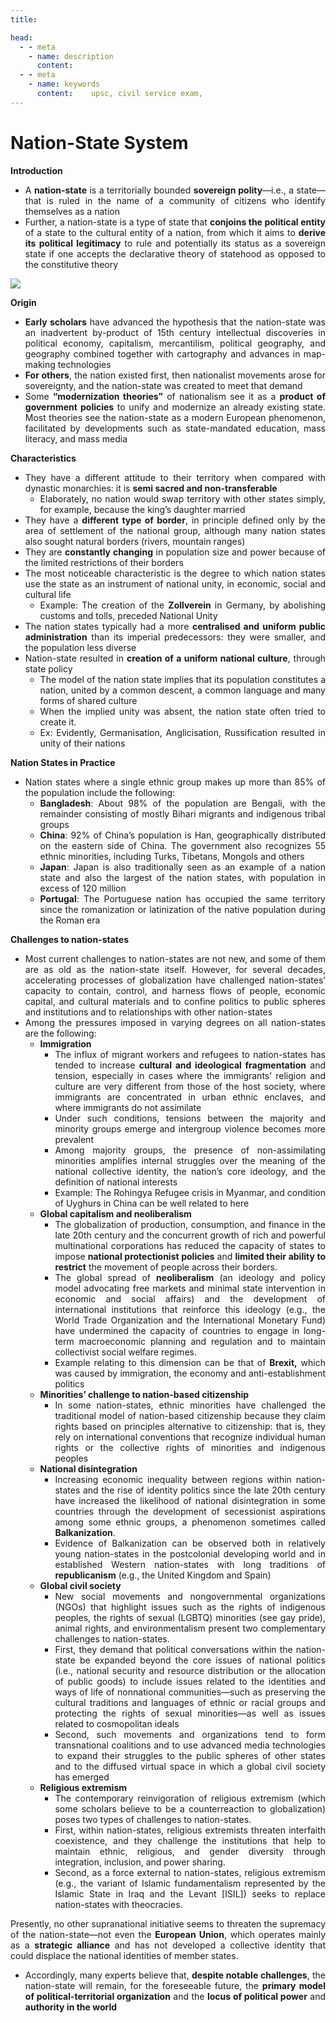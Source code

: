```yaml
---
title:

head:
  - - meta
    - name: description
      content: 
  - - meta
    - name: keywords
      content:    upsc, civil service exam,
---
```


<div style="text-align: justify">
<div class="  font-serif    text-base  font-normal tracking-wide">

# Nation-State System

**Introduction**

- A **nation-state** is a territorially bounded **sovereign polity**—i.e., a state—that is ruled in the name of a community of citizens who identify themselves as a nation
- Further, a nation-state is a type of state that **conjoins the political entity** of a state to the cultural entity of a nation, from which it aims to **derive its political legitimacy** to rule and potentially its status as a sovereign state if one accepts the declarative theory of statehood as opposed to the constitutive theory

![](https://www.insightsonindia.com/wp-content/uploads/2022/04/bonds.png)

**Origin**

- **Early scholars** have advanced the hypothesis that the nation-state was an inadvertent by-product of 15th century intellectual discoveries in political economy, capitalism, mercantilism, political geography, and geography combined together with cartography and advances in map-making technologies
- **For others**, the nation existed first, then nationalist movements arose for sovereignty, and the nation-state was created to meet that demand
- Some **“modernization theories”** of nationalism see it as a **product of government policies** to unify and modernize an already existing state. Most theories see the nation-state as a modern European phenomenon, facilitated by developments such as state-mandated education, mass literacy, and mass media

**Characteristics**

- They have a different attitude to their territory when compared with dynastic monarchies: it is **semi sacred and non-transferable**
  - Elaborately, no nation would swap territory with other states simply, for example, because the king’s daughter married
- They have a **different type of border**, in principle defined only by the area of settlement of the national group, although many nation states also sought natural borders (rivers, mountain ranges)
- They are **constantly changing** in population size and power because of the limited restrictions of their borders
- The most noticeable characteristic is the degree to which nation states use the state as an instrument of national unity, in economic, social and cultural life
  - Example: The creation of the **Zollverein** in Germany, by abolishing customs and tolls, preceded National Unity
- The nation states typically had a more **centralised and uniform public administration** than its imperial predecessors: they were smaller, and the population less diverse
- Nation-state resulted in **creation of a uniform national culture**, through state policy
  - The model of the nation state implies that its population constitutes a nation, united by a common descent, a common language and many forms of shared culture
  - When the implied unity was absent, the nation state often tried to create it.
  - Ex: Evidently, Germanisation, Anglicisation, Russification resulted in unity of their nations

**Nation States in Practice**

- Nation states where a single ethnic group makes up more than 85% of the population include the following:
  - **Bangladesh**: About 98% of the population are Bengali, with the remainder consisting of mostly Bihari migrants and indigenous tribal groups
  - **China**: 92% of China’s population is Han, geographically distributed on the eastern side of China. The government also recognizes 55 ethnic minorities, including Turks, Tibetans, Mongols and others
  - **Japan**: Japan is also traditionally seen as an example of a nation state and also the largest of the nation states, with population in excess of 120 million
  - **Portugal**: The Portuguese nation has occupied the same territory since the romanization or latinization of the native population during the Roman era

**Challenges to nation-states**

- Most current challenges to nation-states are not new, and some of them are as old as the nation-state itself. However, for several decades, accelerating processes of globalization have challenged nation-states’ capacity to contain, control, and harness flows of people, economic capital, and cultural materials and to confine politics to public spheres and institutions and to relationships with other nation-states
- Among the pressures imposed in varying degrees on all nation-states are the following:
  - **Immigration**
    - The influx of migrant workers and refugees to nation-states has tended to increase **cultural and ideological fragmentation** and tension, especially in cases where the immigrants’ religion and culture are very different from those of the host society, where immigrants are concentrated in urban ethnic enclaves, and where immigrants do not assimilate
    - Under such conditions, tensions between the majority and minority groups emerge and intergroup violence becomes more prevalent
    - Among majority groups, the presence of non-assimilating minorities amplifies internal struggles over the meaning of the national collective identity, the nation’s core ideology, and the definition of national interests
    - Example: The Rohingya Refugee crisis in Myanmar, and condition of Uyghurs in China can be well related to here
  - **Global capitalism and neoliberalism**
    - The globalization of production, consumption, and finance in the late 20th century and the concurrent growth of rich and powerful multinational corporations has reduced the capacity of states to impose **national protectionist policies** and **limited their ability to restrict** the movement of people across their borders.
    - The global spread of **neoliberalism** (an ideology and policy model advocating free markets and minimal state intervention in economic and social affairs) and the development of international institutions that reinforce this ideology (e.g., the World Trade Organization and the International Monetary Fund) have undermined the capacity of countries to engage in long-term macroeconomic planning and regulation and to maintain collectivist social welfare regimes.
    - Example relating to this dimension can be that of **Brexit,** which was caused by immigration, the economy and anti-establishment politics
  - **Minorities’ challenge to nation-based citizenship**
    - In some nation-states, ethnic minorities have challenged the traditional model of nation-based citizenship because they claim rights based on principles alternative to citizenship: that is, they rely on international conventions that recognize individual human rights or the collective rights of minorities and indigenous peoples
  - **National disintegration**
    - Increasing economic inequality between regions within nation-states and the rise of identity politics since the late 20th century have increased the likelihood of national disintegration in some countries through the development of secessionist aspirations among some ethnic groups, a phenomenon sometimes called **Balkanization**.
    - Evidence of Balkanization can be observed both in relatively young nation-states in the postcolonial developing world and in established Western nation-states with long traditions of **republicanism** (e.g., the United Kingdom and Spain)
  - **Global civil society**
    - New social movements and nongovernmental organizations (NGOs) that highlight issues such as the rights of indigenous peoples, the rights of sexual (LGBTQ) minorities (see gay pride), animal rights, and environmentalism present two complementary challenges to nation-states.
    - First, they demand that political conversations within the nation-state be expanded beyond the core issues of national politics (i.e., national security and resource distribution or the allocation of public goods) to include issues related to the identities and ways of life of nonnational communities—such as preserving the cultural traditions and languages of ethnic or racial groups and protecting the rights of sexual minorities—as well as issues related to cosmopolitan ideals
    - Second, such movements and organizations tend to form transnational coalitions and to use advanced media technologies to expand their struggles to the public spheres of other states and to the diffused virtual space in which a global civil society has emerged
  - **Religious extremism**
    - The contemporary reinvigoration of religious extremism (which some scholars believe to be a counterreaction to globalization) poses two types of challenges to nation-states.
    - First, within nation-states, religious extremists threaten interfaith coexistence, and they challenge the institutions that help to maintain ethnic, religious, and gender diversity through integration, inclusion, and power sharing.
    - Second, as a force external to nation-states, religious extremism (e.g., the variant of Islamic fundamentalism represented by the Islamic State in Iraq and the Levant \[ISIL\]) seeks to replace nation-states with theocracies.

Presently, no other supranational initiative seems to threaten the supremacy of the nation-state—not even the **European Union**, which operates mainly as a **strategic alliance** and has not developed a collective identity that could displace the national identities of member states.

- Accordingly, many experts believe that, **despite notable challenges**, the nation-state will remain, for the foreseeable future, the **primary model of political-territorial organization** and the **locus of political power** and **authority in the world**

</div>
</div>
